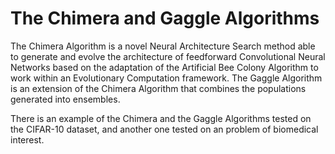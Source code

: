 # The Chimera and Gaggle Algorithms
The Chimera Algorithm is a novel Neural Architecture Search method able to generate and evolve the architecture of feedforward Convolutional Neural Networks based on the adaptation of the Artificial Bee Colony Algorithm to work within an Evolutionary Computation framework. The Gaggle Algorithm is an extension of the Chimera Algorithm that combines the populations generated into ensembles.

There is an example of the Chimera and the Gaggle Algorithms tested on the CIFAR-10 dataset, and another one tested on an problem of biomedical interest.

